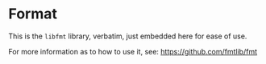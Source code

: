 # Format

This is the `libfmt` library, verbatim, just embedded here for ease of use.

For more information as to how to use it, see: https://github.com/fmtlib/fmt
